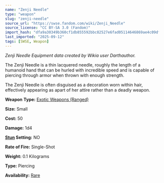 ```yaml
---
name: "Zenji Needle"
type: "weapon"
slug: "zenji-needle"
source_url: "https://swse.fandom.com/wiki/Zenji_Needle"
source_license: "CC BY-SA 3.0 (Fandom)"
import_hash: "dfa9a30349b360cf1db855592bbc82527e6fad05114646869ae4c09df74c5a37"
last_imported: "2025-09-12"
tags: [SWSE, Weapon]
---
```

*Zenji Needle Equipment data created by Wikia user Darthauthor.*

The Zenji Needle is a thin lacquered needle, roughly the length of a humanoid hand that can be hurled with incredible speed and is capable of piercing through armor when thrown with enough strength.

The Zenji Needle is often disguised as a decoration worn within hair, effectively appearing as apart of her attire rather than a deadly weapon.

**Weapon** **Type:** [Exotic Weapons (Ranged)](https://swse.fandom.com/wiki/Exotic_Weapons_(Ranged))

**Size:** Small

**Cost:** 50

**Damage:** 1d4

**[Stun](https://swse.fandom.com/wiki/Stun) Setting:** NO

**Rate of Fire:** Single-Shot

**Weight:** 0.1 Kilograms

**Type:** Piercing

**Availability:** [Rare](https://swse.fandom.com/wiki/Rare)